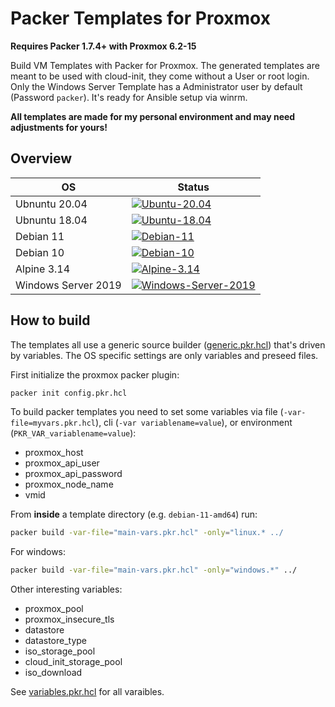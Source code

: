 # Packer Templates for Proxmox

**Requires Packer 1.7.4+ with Proxmox 6.2-15**

Build VM Templates with Packer for Proxmox. The generated templates are meant to be used with cloud-init, they come without a User or root login.  
Only the Windows Server Template has a Administrator user by default (Password `packer`). It's ready for Ansible setup via winrm.

**All templates are made for my personal environment and may need adjustments for yours!**

## Overview

| OS                  | Status                                                                                                                                                                                                                           |
| ------------------- | -------------------------------------------------------------------------------------------------------------------------------------------------------------------------------------------------------------------------------- |
| Ubnuntu 20.04       | [![Ubuntu-20.04](https://github.com/Pumba98/proxmox-packer-templates/actions/workflows/ubuntu-20.04.yml/badge.svg)](https://github.com/Pumba98/proxmox-packer-templates/actions/workflows/ubuntu-20.04.yml)                      |
| Ubnuntu 18.04       | [![Ubuntu-18.04](https://github.com/Pumba98/proxmox-packer-templates/actions/workflows/ubuntu-18.04.yml/badge.svg)](https://github.com/Pumba98/proxmox-packer-templates/actions/workflows/ubuntu-18.04.yml)                      |
| Debian 11           | [![Debian-11](https://github.com/Pumba98/proxmox-packer-templates/actions/workflows/debian-11.yml/badge.svg)](https://github.com/Pumba98/proxmox-packer-templates/actions/workflows/debian-11.yml)                               |
| Debian 10           | [![Debian-10](https://github.com/Pumba98/proxmox-packer-templates/actions/workflows/debian-10.yml/badge.svg)](https://github.com/Pumba98/proxmox-packer-templates/actions/workflows/debian-10.yml)                               |
| Alpine 3.14         | [![Alpine-3.14](https://github.com/Pumba98/proxmox-packer-templates/actions/workflows/alpine-3.14.yml/badge.svg)](https://github.com/Pumba98/proxmox-packer-templates/actions/workflows/alpine-3.14.yml)                         |
| Windows Server 2019 | [![Windows-Server-2019](https://github.com/Pumba98/proxmox-packer-templates/actions/workflows/windows-server-2019.yml/badge.svg)](https://github.com/Pumba98/proxmox-packer-templates/actions/workflows/windows-server-2019.yml) |

## How to build

The templates all use a generic source builder ([generic.pkr.hcl](./generic.pkr.hcl)) that's driven by variables. The OS specific settings are only variables and preseed files.

First initialize the proxmox packer plugin:

```sh
packer init config.pkr.hcl
```

To build packer templates you need to set some variables via file (`-var-file=myvars.pkr.hcl`), cli (`-var variablename=value`), or environment (`PKR_VAR_variablename=value`):
- proxmox_host
- proxmox_api_user
- proxmox_api_password
- proxmox_node_name
- vmid

From **inside** a template directory (e.g. `debian-11-amd64`) run:

```sh
packer build -var-file="main-vars.pkr.hcl" -only="linux.* ../
```

For windows:
```sh
packer build -var-file="main-vars.pkr.hcl" -only="windows.*" ../
```

Other interesting variables:
- proxmox_pool
- proxmox_insecure_tls
- datastore
- datastore_type
- iso_storage_pool
- cloud_init_storage_pool
- iso_download

See [variables.pkr.hcl](./variables.pkr.hcl) for all varaibles.
